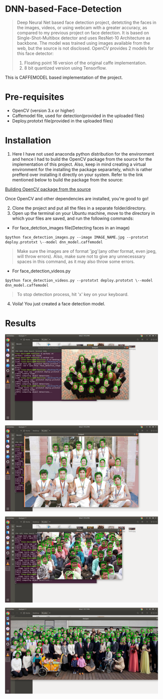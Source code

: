 # DNN-based-Face-Detection
> Deep Neural Net based face detection project, detetcting the faces in the images, videos, 
> or using webcam with a greater accuracy, as compared to my previous project on face detection.
> It is based on Single-Shot-Multibox detector and uses ResNet-10 Architecture as backbone. 
> The model was trained using images available from the web, but the source is not disclosed. 
> OpenCV provides 2 models for this face detector:
> 1. Floating point 16 version of the original caffe implementation.
> 2. 8 bit quantized version using Tensorflow.

This is CAFFEMODEL based implementation of the project.

# Pre-requisites
* OpenCV (version 3.x or higher)
* Caffemodel file, used for detection(provided in the uploaded files)
* Deploy.prototxt file(provided in the uploaded files)

# Installation
1. Here I have not used anaconda python distribution for the environment and hence I had to build the OpenCV package from the 
source for the implementation of this project. Also, keep in mind creating a virtual environment for the installing the package separartely, which is rather prefferd over installing it directly on your system. Refer to the link mentioned below to build the package from the source:

[Building OpenCV package from the source](https://www.pyimagesearch.com/2018/05/28/ubuntu-18-04-how-to-install-opencv/)

Once OpenCV and other dependencies are installed, you're good to go!

2. Clone the project and put all the files in a separate folder/directory.
3. Open up the terminal on your Ubuntu machine, move to the directory in which your files are saved, and run the following commands:
 
* For face_detction_images file(Detecting faces in an image)

```
$python face_detection_images.py --image IMAGE_NAME.jpg --prototxt deploy.prototxt \--model dnn_model.caffemodel
```
> Make sure the images are of format 'jpg'(any other format, even jpeg, will throw errors).
> Also, make sure not to give any unnecesssary spaces in this command, as it may also throw some errors.

* For face_detection_videos.py

```
$python face_detection_videos.py --prototxt deploy.prototxt \--model dnn_model.caffemodel
```

> To stop detection process, hit 'x' key on your keyboard.

4. Voila! You just created a face detection model.

# Results

![](https://github.com/kgautam01/DNN-based-Face-Detection/blob/master/ss1.png)

![](https://github.com/kgautam01/DNN-based-Face-Detection/blob/master/ss2.png)

![](https://github.com/kgautam01/DNN-based-Face-Detection/blob/master/ss3.png)

![](https://github.com/kgautam01/DNN-based-Face-Detection/blob/master/ss4.png)

